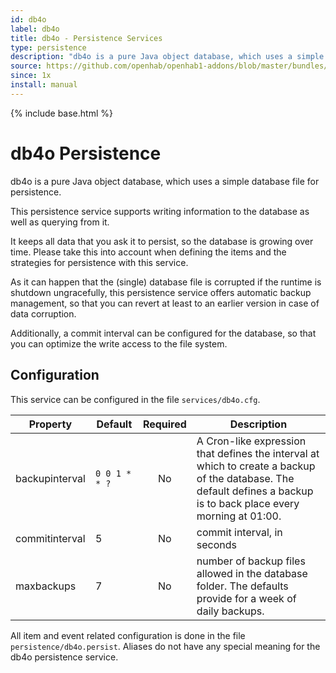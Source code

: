 ```yaml
---
id: db4o
label: db4o
title: db4o - Persistence Services
type: persistence
description: "db4o is a pure Java object database, which uses a simple database file for persistence."
source: https://github.com/openhab/openhab1-addons/blob/master/bundles/persistence/org.openhab.persistence.db4o/README.md
since: 1x
install: manual
---
```


<!-- Attention authors: Do not edit directly. Please add your changes to the appropriate source repository -->

{% include base.html %}

# db4o Persistence

db4o is a pure Java object database, which uses a simple database file for persistence. 

This persistence service supports writing information to the database as well as querying from it.

It keeps all data that you ask it to persist, so the database is growing over time. Please take this into account when defining the items and the strategies for persistence with this service.

As it can happen that the (single) database file is corrupted if the runtime is shutdown ungracefully, this persistence service offers automatic backup management, so that you can revert at least to an earlier version in case of data corruption.

Additionally, a commit interval can be configured for the database, so that you can optimize the write access to the file system.

## Configuration

This service can be configured in the file `services/db4o.cfg`.

| Property | Default | Required | Description |
|----------|---------|:--------:|-------------|
| backupinterval | `0 0 1 * * ?` | No | A Cron-like expression that defines the interval at which to create a backup of the database.  The default defines a backup is to back place every morning at 01:00. |
| commitinterval | 5 |    No    | commit interval, in seconds |
| maxbackups | 7     |    No    | number of backup files allowed in the database folder.  The defaults provide for a week of daily backups. |

All item and event related configuration is done in the file `persistence/db4o.persist`.  Aliases do not have any special meaning for the db4o persistence service.
